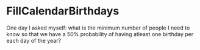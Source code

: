 # FillCalendarBirthdays
One day I asked myself: what is the minimum number of people I need to know so that we have a 50% probability of having atleast one birthday per each day of the year?
